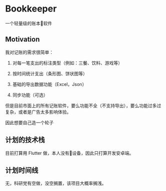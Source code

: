 # Bookkeeper

一个轻量级的账本📒软件

## Motivation

我对记账的需求很简单：

1. 对每一笔支出的标注类型（例如：三餐、饮料、游戏等）

2. 按时间统计支出（条形图、饼状图等）

3. 基础的导出数据功能（Excel，Json）

4. 同步功能（可选）

但是目前市面上的所有记账软件，要么功能不全（不支持导出），要么功能过多过复杂，或者是广告太多影响体验。

因此想要自己造一个轮子

## 计划的技术栈

目前打算用 Flutter 做，本人没有🍎设备，因此只打算开发安卓端。

## 计划时间线

无，科研党有空做，没空搁置，该项目大概率搁浅。
